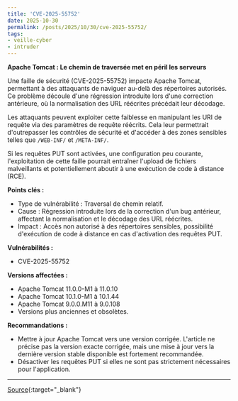 ```yaml
---
title: 'CVE-2025-55752'
date: 2025-10-30
permalink: /posts/2025/10/30/cve-2025-55752/
tags:
- veille-cyber
- intruder
---
```

**Apache Tomcat : Le chemin de traversée met en péril les serveurs**

Une faille de sécurité (CVE-2025-55752) impacte Apache Tomcat, permettant à des attaquants de naviguer au-delà des répertoires autorisés. Ce problème découle d'une régression introduite lors d'une correction antérieure, où la normalisation des URL réécrites précédait leur décodage.

Les attaquants peuvent exploiter cette faiblesse en manipulant les URI de requête via des paramètres de requête réécrits. Cela leur permettrait d'outrepasser les contrôles de sécurité et d'accéder à des zones sensibles telles que `/WEB-INF/` et `/META-INF/`.

Si les requêtes PUT sont activées, une configuration peu courante, l'exploitation de cette faille pourrait entraîner l'upload de fichiers malveillants et potentiellement aboutir à une exécution de code à distance (RCE).

**Points clés :**

*   Type de vulnérabilité : Traversal de chemin relatif.
*   Cause : Régression introduite lors de la correction d'un bug antérieur, affectant la normalisation et le décodage des URL réécrites.
*   Impact : Accès non autorisé à des répertoires sensibles, possibilité d'exécution de code à distance en cas d'activation des requêtes PUT.

**Vulnérabilités :**

*   CVE-2025-55752

**Versions affectées :**

*   Apache Tomcat 11.0.0-M1 à 11.0.10
*   Apache Tomcat 10.1.0-M1 à 10.1.44
*   Apache Tomcat 9.0.0.M11 à 9.0.108
*   Versions plus anciennes et obsolètes.

**Recommandations :**

*   Mettre à jour Apache Tomcat vers une version corrigée. L'article ne précise pas la version exacte corrigée, mais une mise à jour vers la dernière version stable disponible est fortement recommandée.
*   Désactiver les requêtes PUT si elles ne sont pas strictement nécessaires pour l'application.

---
[Source](https://cvemon.intruder.io/cves/CVE-2025-55752){:target="_blank"}
